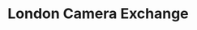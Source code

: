 ---
title: "London Camera Exchange"
url: /bristol/london-camera-exchange-park-street/
shop: Foto
---
